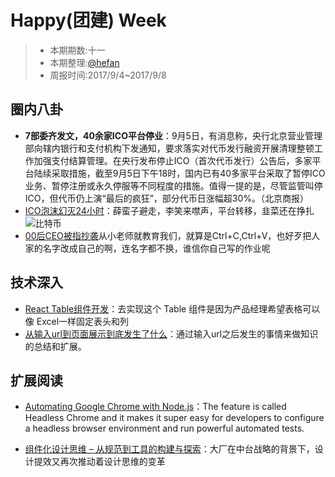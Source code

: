 # Happy(团建) Week

> - 本期期数:十一
> - 本期整理:[@hefan](https://github.com/ctocto)
> - 周报时间:2017/9/4~2017/9/8 

## 圈内八卦
- **7部委齐发文，40余家ICO平台停业**：9月5日，有消息称，央行北京营业管理部向辖内银行和支付机构下发通知，要求落实对代币发行融资开展清理整顿工作加强支付结算管理。在央行发布停止ICO（首次代币发行）公告后，多家平台陆续采取措施，截至9月5日下午18时，国内已有40多家平台采取了暂停ICO业务、暂停注册或永久停服等不同程度的措施。值得一提的是，尽管监管叫停ICO，但代币仍上演“最后的疯狂”，部分代币日涨幅超30%。（北京商报）
- [ICO泡沫幻灭24小时](https://36kr.com/p/5091607.html)：薛蛮子避走，李笑来噤声，平台转移，韭菜还在挣扎
![比特币](https://pic.36krcnd.com/avatar/201709/05111904/9c1noa4rmh3d4gz5!heading)
- [00后CEO被指抄袭](https://www.sohu.com/a/169654794_827544)从小老师就教育我们，就算是Ctrl+C,Ctrl+V，也好歹把人家的名字改成自己的啊，连名字都不换，谁信你自己写的作业呢

## 技术深入

- [React Table组件开发](https://zhuanlan.zhihu.com/p/29027477)：去实现这个 Table 组件是因为产品经理希望表格可以像 Excel一样固定表头和列
- [从输入url到页面展示到底发生了什么](http://www.cnblogs.com/xianyulaodi/p/6547807.html)：通过输入url之后发生的事情来做知识的总结和扩展。


## 扩展阅读

- [Automating Google Chrome with Node.js](https://tutorialzine.com/2017/08/automating-google-chrome-with-node-js)：The feature is called Headless Chrome and it makes it super easy for developers to configure a headless browser environment and run powerful automated tests.

- [组件化设计思维 – 从规范到工具的构建与探索](http://www.aliued.cn/2017/08/31/%E7%BB%84%E4%BB%B6%E5%8C%96%E8%AE%BE%E8%AE%A1%E6%80%9D%E7%BB%B4-%E4%BB%8E%E8%A7%84%E8%8C%83%E5%88%B0%E5%B7%A5%E5%85%B7%E7%9A%84%E6%9E%84%E5%BB%BA%E4%B8%8E%E6%8E%A2%E7%B4%A2.html)：大厂在中台战略的背景下，设计提效又再次推动着设计思维的变革
